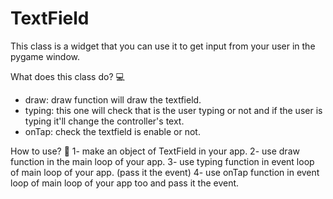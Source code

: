 # TextField

This class is a widget that you can use it to get input from your user in the pygame window.

What does this class do? 💻
- draw:
    draw function will draw the textfield.
- typing:
    this one will check that is the user typing or not and if the user is typing it'll change the controller's text.
- onTap:
    check the textfield is enable or not.

How to use? 🤨
1- make an object of TextField in your app.
2- use draw function in the main loop of your app.
3- use typing function in event loop of main loop of your app. (pass it the event)
4- use onTap function in event loop of main loop of your app too and pass it the event.
